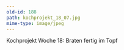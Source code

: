 ```yaml
---
old-id: 188
path: kochprojekt_18_07.jpg
mime-type: image/jpeg
---
```

Kochprojekt Woche 18:
Braten fertig im Topf

